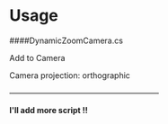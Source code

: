 # Usage

####DynamicZoomCamera.cs

Add to Camera

Camera projection: orthographic


———————————————————

**I'll add more script !!**